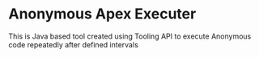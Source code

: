 # Anonymous Apex Executer
This is Java based tool created using Tooling API to execute Anonymous code repeatedly after defined intervals
